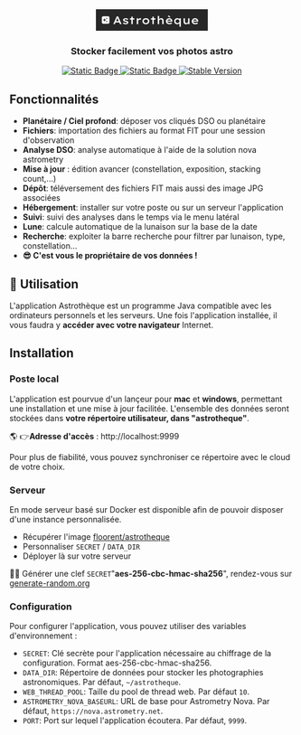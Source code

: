 <div align="center">

<img src="img/logo.png"/>

<h3 align="center">Stocker facilement vos photos astro</h3>
<a href="https://github.com/javalin/javalin/actions/workflows/main.yml">
<img alt="Static Badge" src="https://img.shields.io/badge/Build-draft-orange">
</a>
  <!--License badge-->
  <a href="https://github.com/javalin/javalin/blob/master/LICENSE">
    <img alt="Static Badge" src="https://img.shields.io/badge/License-MIT-blue">
  </a>
  <!--Maven central stable version badge-->
  <a href="https://central.sonatype.com/artifact/io.javalin/javalin">
    <img alt="Stable Version" src="https://img.shields.io/maven-central/v/io.javalin/javalin?label=stable">
  </a>
</div>

## Fonctionnalités

* **Planétaire / Ciel profond**: déposer vos cliqués DSO ou planétaire
* **Fichiers**: importation des fichiers au format FIT pour une session d'observation
* **Analyse DSO**: analyse automatique à l'aide de la solution nova astrometry
* **Mise à jour** : édition avancer (constellation, exposition, stacking count,...)
* **Dépôt**: téléversement des fichiers FIT mais aussi des image JPG associées
* **Hébergement**: installer sur votre poste ou sur un serveur l'application
* **Suivi**: suivi des analyses dans le temps via le menu latéral
* **Lune**: calcule automatique de la lunaison sur la base de la date
* **Recherche**: exploiter la barre recherche pour filtrer par lunaison, type, constellation...
* **😎 C'est vous le propriétaire de vos données !**

## 👋 Utilisation

L'application Astrothèque est un programme Java compatible avec les ordinateurs personnels et les serveurs.
Une fois l'application installée, il vous faudra y **accéder avec votre navigateur** Internet.

## Installation

### Poste local

L'application est pourvue d'un lançeur pour **mac** et **windows**, permettant une installation et une mise à jour
facilitée.
L'ensemble des données seront stockées dans **votre répertoire utilisateur, dans "astrotheque"**.

🌎 👉**Adresse d'accès** : http://localhost:9999

Pour plus de fiabilité, vous pouvez synchroniser ce répertoire avec le cloud de votre choix.

### Serveur

En mode serveur basé sur Docker est disponible afin de pouvoir disposer d'une instance personnalisée.

* Récupérer l'image [floorent/astrotheque](https://hub.docker.com/r/floorent/astrotheque)
* Personnaliser `SECRET` / `DATA_DIR`
* Déployer là sur votre serveur

🔐👋 Générer une clef `SECRET`"**aes-256-cbc-hmac-sha256**", rendez-vous
sur [generate-random.org](https://generate-random.org/encryption-key-generator?count=1&bytes=32&cipher=aes-256-cbc-hmac-sha256&string=&password=)

### Configuration

Pour configurer l'application, vous pouvez utiliser des variables d'environnement :

- `SECRET`: Clé secrète pour l'application nécessaire au chiffrage de la configuration. Format aes-256-cbc-hmac-sha256.
- `DATA_DIR`: Répertoire de données pour stocker les photographies astronomiques. Par défaut, `~/astrotheque`.
- `WEB_THREAD_POOL`: Taille du pool de thread web. Par défaut `10`.
- `ASTROMETRY_NOVA_BASEURL`: URL de base pour Astrometry Nova. Par défaut, `https://nova.astrometry.net`.
- `PORT`: Port sur lequel l'application écoutera. Par défaut, `9999`.





   